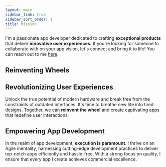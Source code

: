 ```yaml
---
layout: main
sidebar_link: true
sidebar_sort_order: 1
title: Mission
---
```

I'm a passionate app developer dedicated to crafting **exceptional products** that deliver **innovative user experiences.** If you're looking for someone to collaborate with on your app vision, let's connect and bring it to life! You can reach out to me [here](contact.html).

## Reinventing Wheels

## Revolutionizing User Experiences
Unlock the true potential of modern hardware and break free from the constraints of outdated interfaces. It's time to breathe new life into tired designs. Together, we can **reinvent the wheel** and create captivating apps that redefine user interactions.

## Empowering App Development
In the realm of app development, **execution is paramount**. I thrive on an Agile mentality, harnessing cutting-edge development practices to deliver top-notch apps efficiently and hassle-free. With a strong focus on quality, I ensure that every app I create achieves commercial excellence.